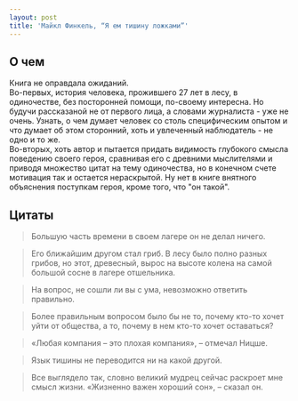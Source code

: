 ```yaml
---
layout: post
title: 'Майкл Финкель, “Я ем тишину ложками”'
---
```


## О чем

Книга не оправдала ожиданий.  
Во-первых, история человека,  прожившего 27 лет в лесу, в одиночестве, без посторонней помощи, по-своему интересна. Но будучи рассказаной не от первого лица, а словами журналиста - уже не очень. Узнать, о чем думает человек со столь специфическим опытом и что думает об этом сторонний, хоть и увлеченный наблюдатель - не одно и то же.  
Во-вторых, хоть автор и пытается придать видимость глубокого смысла поведению своего героя, сравнивая его с древними мыслителями и приводя множество цитат на тему одиночества, но в конечном счете мотивация так и остается нераскрытой. Ну нет в книге внятного объяснения поступкам героя, кроме того, что "он такой".

## Цитаты

>Большую часть времени в своем лагере он не делал ничего.

>Его ближайшим другом стал гриб. В лесу было полно разных грибов, но этот, древесный, вырос на высоте колена на самой большой сосне в лагере отшельника.
 
>На вопрос, не сошли ли вы с ума, невозможно ответить правильно.

>Более правильным вопросом было бы не то, почему кто-то хочет уйти от общества, а то, почему в нем кто-то хочет оставаться?

>«Любая компания – это плохая компания», – отмечал Ницше.

>Язык тишины не переводится ни на какой другой.

>Все выглядело так, словно великий мудрец сейчас раскроет мне смысл жизни. «Жизненно важен хороший сон», – сказал он.
